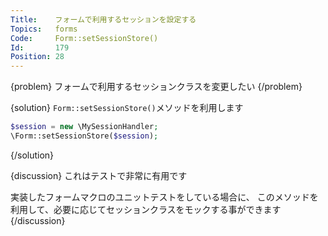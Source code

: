 ```yaml
---
Title:    フォームで利用するセッションを設定する
Topics:   forms
Code:     Form::setSessionStore()
Id:       179
Position: 28
---
```


{problem}
フォームで利用するセッションクラスを変更したい
{/problem}

{solution}
`Form::setSessionStore()`メソッドを利用します

```php
$session = new \MySessionHandler;
\Form::setSessionStore($session);
```
{/solution}

{discussion}
これはテストで非常に有用です

実装したフォームマクロのユニットテストをしている場合に、
このメソッドを利用して、必要に応じてセッションクラスをモックする事ができます
{/discussion}
